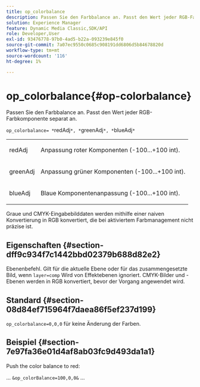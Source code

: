 ```yaml
---
title: op_colorbalance
description: Passen Sie den Farbbalance an. Passt den Wert jeder RGB-Farbkomponente separat an.
solution: Experience Manager
feature: Dynamic Media Classic,SDK/API
role: Developer,User
exl-id: 93476778-97b0-4ad5-b22a-093239e845f0
source-git-commit: 7a07ec9550c0685c908191dd6806d5b84678820d
workflow-type: tm+mt
source-wordcount: '116'
ht-degree: 1%

---
```


# op_colorbalance{#op-colorbalance}

Passen Sie den Farbbalance an. Passt den Wert jeder RGB-Farbkomponente separat an.

`op_colorbalance= *`redAdj`*, *`greenAdj`*, *`blueAdj`*`

<table id="simpletable_BBDAA6FE9A0E48E3BD8304BDED776713"> 
 <tr class="strow"> 
  <td class="stentry"> <p><span class="varname"> redAdj</span> </p></td> 
  <td class="stentry"> <p>Anpassung roter Komponenten (-100...+100 int). </p></td> 
 </tr> 
 <tr class="strow"> 
  <td class="stentry"> <p><span class="varname"> greenAdj</span> </p></td> 
  <td class="stentry"> <p>Anpassung grüner Komponenten (-100...+100 int). </p></td> 
 </tr> 
 <tr class="strow"> 
  <td class="stentry"> <p><span class="varname"> blueAdj</span> </p></td> 
  <td class="stentry"> <p>Blaue Komponentenanpassung (-100...+100 int). </p></td> 
 </tr> 
</table>

Graue und CMYK-Eingabebilddaten werden mithilfe einer naiven Konvertierung in RGB konvertiert, die bei aktiviertem Farbmanagement nicht präzise ist.

## Eigenschaften {#section-dff9c934f7c1442bbd02379b688d82e2}

Ebenenbefehl. Gilt für die aktuelle Ebene oder für das zusammengesetzte Bild, wenn `layer=comp` Wird von Effektebenen ignoriert. CMYK-Bilder und -Ebenen werden in RGB konvertiert, bevor der Vorgang angewendet wird.

## Standard {#section-08d84ef715964f7daea86f5ef237d199}

`op_colorbalance=0,0,0` für keine Änderung der Farben.

## Beispiel {#section-7e97fa36e01d4af8ab03fc9d493da1a1}

Push the color balance to red:

... `&op_colorBalance=100,0,0&` ...
